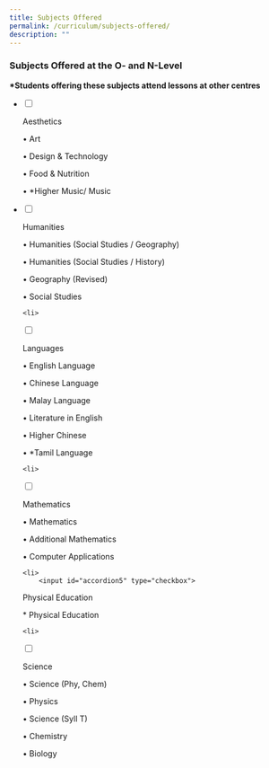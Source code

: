 ```yaml
---
title: Subjects Offered
permalink: /curriculum/subjects-offered/
description: ""
---
```

### Subjects Offered at the O- and N-Level

**\*Students offering these subjects attend lessons at other centres**

<ul class="jekyllcodex_accordion">
<li>

<input id="accordion1" type="checkbox">

<label for="accordion1">Aesthetics</label>

<div>

<p> 


•  Art <br>

•  Design & Technology <br>
 
•   Food & Nutrition <br>

•   *Higher Music/ Music

</p>

</div>

</li>
<li>

<input id="accordion2" type="checkbox">

<label for="accordion2">Humanities </label>
<div>

<p>

•   Humanities (Social Studies / Geography) <br>

•   Humanities (Social Studies / History) <br>
 
•   Geography (Revised) <br>

•   Social Studies</p>

</div>

</li>
	
	<li>
<input id="accordion3" type="checkbox">

<label for="accordion3">Languages</label>

<div>

<p>
•   English Language<br>

•   Chinese Language <br>
 
•   Malay Language <br>

•   Literature in English <br>

•   Higher Chinese <br>
 
•   *Tamil Language 
</p>
</div>
</li>
	
	<li>
<input id="accordion4" type="checkbox">

<label for="accordion4">Mathematics </label>
<div>

<p>

•   Mathematics <br>

•   Additional Mathematics <Br>

•   Computer Applications</p>

</div>

</li>
	
	<li>
		<input id="accordion5" type="checkbox">

<label for="accordion5">Physical Education </label>
<div>

<p>*   Physical Education</p>

</div>

</li>
	
	<li>
<input id="accordion6" type="checkbox">

<label for="accordion6">Science</label>

<div>

<p>
•   Science (Phy, Chem) <br>
 
•   Physics <br>

•   Science (Syll T) <br>

•   Chemistry <br>
 
•   Biology
</p>

	
</div>

</li>
	</ul>